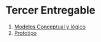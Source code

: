 # Tercer Entregable

1. [Modelos Conceptual y lógico](../Monografía/CAP3/3.md)
2. [Prototipo](../Monografía/CAP4/4.md)
